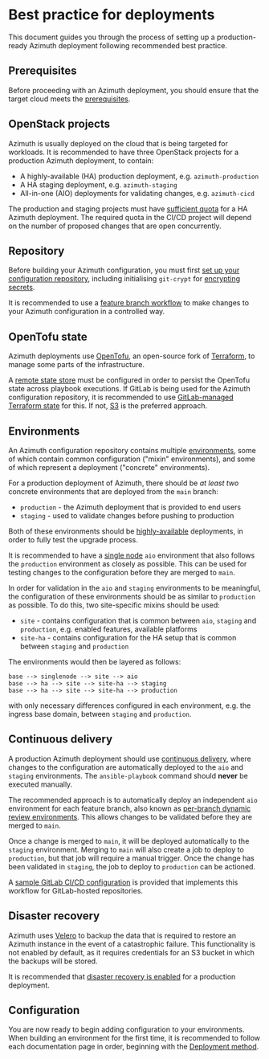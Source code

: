 # Best practice for deployments

This document guides you through the process of setting up a production-ready Azimuth
deployment following recommended best practice.

## Prerequisites

Before proceeding with an Azimuth deployment, you should ensure that the target cloud
meets the [prerequisites](./configuration/01-prerequisites.md).

## OpenStack projects

Azimuth is usually deployed on the cloud that is being targeted for workloads. It is
recommended to have three OpenStack projects for a production Azimuth deployment, to contain:

  * A highly-available (HA) production deployment, e.g. `azimuth-production`
  * A HA staging deployment, e.g. `azimuth-staging`
  * All-in-one (AIO) deployments for validating changes, e.g. `azimuth-cicd`

The production and staging projects must have
[sufficient quota](./configuration/01-prerequisites.md#prerequisites) for a HA Azimuth
deployment. The required quota in the CI/CD project will depend on the number of
proposed changes that are open concurrently.

## Repository

Before building your Azimuth configuration, you must first
[set up your configuration repository](./repository/index.md), including initialising
`git-crypt` for [encrypting secrets](./repository/secrets.md).

It is recommended to use a
[feature branch workflow](./repository/index.md#making-changes-to-your-configuration)
to make changes to your Azimuth configuration in a controlled way.

## OpenTofu state

Azimuth deployments use [OpenTofu](https://opentofu.org/), an open-source fork of
[Terraform](https://www.terraform.io/), to manage some parts of the infrastructure.

A [remote state store](./repository/opentofu.md#remote-state) must be configured in
order to persist the OpenTofu state across playbook executions. If GitLab is being
used for the Azimuth configuration repository, it is recommended to use
[GitLab-managed Terraform state](./repository/opentofu.md#gitlab) for this. If not,
[S3](./repository/opentofu.md#s3) is the preferred approach.

## Environments

An Azimuth configuration repository contains multiple [environments](./environments.md),
some of which contain common configuration ("mixin" environments), and some of which
represent a deployment ("concrete" environments).

For a production deployment of Azimuth, there should be _at least two_ concrete environments
that are deployed from the `main` branch:

  * `production` - the Azimuth deployment that is provided to end users
  * `staging` - used to validate changes before pushing to production

Both of these environments should be
[highly-available](./configuration/02-deployment-method.md#highly-available-ha) deployments,
in order to fully test the upgrade process.

It is recommended to have a
[single node](./configuration/02-deployment-method.md#single-node) `aio` environment that
also follows the `production` environment as closely as possible. This can be used for
testing changes to the configuration before they are merged to `main`.

In order for validation in the `aio` and `staging` environments to be meaningful, the
configuration of these environments should be as similar to `production` as possible.
To do this, two site-specific mixins should be used:

  * `site` - contains configuration that is common between `aio`, `staging` and `production`,
    e.g. enabled features, available platforms
  * `site-ha` - contains configuration for the HA setup that is common between `staging`
    and `production`

The environments would then be layered as follows:

```
base --> singlenode --> site --> aio
base --> ha --> site --> site-ha --> staging
base --> ha --> site --> site-ha --> production
```

with only necessary differences configured in each environment, e.g. the ingress base domain, between `staging` and `production`.

## Continuous delivery

A production Azimuth deployment should use [continuous delivery](./deployment/automation.md),
where changes to the configuration are automatically deployed to the `aio` and `staging`
environments. The `ansible-playbook` command should **never** be executed manually.

The recommended approach is to automatically deploy an independent `aio` environment for each
feature branch, also known as
[per-branch dynamic review environments](deployment/automation/#per-branch-dynamic-review-environments).
This allows changes to be validated before they are merged to `main`.

Once a change is merged to `main`, it will be deployed automatically to the `staging` environment.
Merging to `main` will also create a job to deploy to `production`, but that job will require a
manual trigger. Once the change has been validated in `staging`, the job to deploy to `production`
can be actioned.

A
[sample GitLab CI/CD configuration](https://github.com/stackhpc/azimuth-config/tree/stable/.gitlab-ci.yml.sample)
is provided that implements this workflow for GitLab-hosted repositories.

## Disaster recovery

Azimuth uses [Velero](https://velero.io/) to backup the data that is required to restore an
Azimuth instance in the event of a catastrophic failure. This functionality is not enabled by
default, as it requires credentials for an S3 bucket in which the backups will be stored.

It is recommended that [disaster recovery is enabled](./configuration/14-disaster-recovery.md) for
a production deployment.

## Configuration

You are now ready to begin adding configuration to your environments. When building an environment
for the first time, it is recommended to follow each documentation page in order, beginning with
the [Deployment method](./configuration/02-deployment-method.md).
